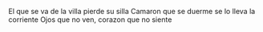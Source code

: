 El que se va de la villa pierde su silla
Camaron que se duerme se lo lleva la corriente
Ojos que no ven, corazon que no siente
